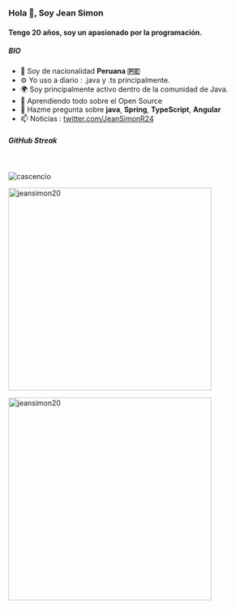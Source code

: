 ### Hola 👋, Soy Jean Simon

#### Tengo 20 años, soy un apasionado por la programación.

##### BIO

- 🏢 Soy de nacionalidad **Peruana 🇵🇪**
- ⚙️ Yo uso a diario : .java y .ts principalmente.
- 🌍 Soy principalmente activo dentro de la comunidad de Java.
- 🌱 Aprendiendo todo sobre el Open Source
- 💬 Hazme pregunta sobre **java**, **Spring**, **TypeScript**, **Angular**
- 📫 Noticias : [twitter.com/JeanSimonR24](https://twitter.com/JeanSimonR24)

##### GitHub Streak

</br>
<p align="left"> 
    <img src="https://github-profile-trophy.vercel.app/?username=cascencio" alt="cascencio" />
</p>
<div>
    <p style="text-align: left;">
        <img src="https://github-readme-stats.vercel.app/api/top-langs?username=jeansimon20&show_icons=true&locale=en&layout=compact" alt="jeansimon20" style="width: 400px;"/>
    </p>
    <p style="text-align: left;">
        <img src="https://github-readme-stats.vercel.app/api?username=jeansimon20&show_icons=true&locale=en" alt="jeansimon20" style="width: 400px;"/>
    </p>
</div>
